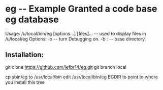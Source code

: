 # eg -- Example Granted  a code base eg database

Usage: /u/local/bin/eg [options...] [files]...
   -- used to display files in /u/local/eg
Options:
   -x     -- turn Debugging on.
   -b :   -- base directory.


Installation:
-------------

git clone  https://github.com/iefbr14/eg.git
git branch local

cp sbin/eg to /usr/local/bin
edit /usr/local/bin/eg EGDIR to point to where you install this tree
